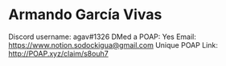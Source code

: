 # Armando García Vivas

Discord username: agav#1326
DMed a POAP: Yes
Email: https://www.notion.sodockigua@gmail.com
Unique POAP Link: 
http://POAP.xyz/claim/s8ouh7